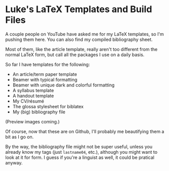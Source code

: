 # Luke's LaTeX Templates and Build Files

A couple people on YouTube have asked me for my LaTeX templates, so I'm pushing them here. You can also find my compiled bibliography sheet.

Most of them, like the article template, really aren't too different from the normal LaTeX form, but call all the packages I use on a daily basis.

So far I have templates for the following:
+ An article/term paper template
+ Beamer with typical formatting
+ Beamer with unique dark and colorful formatting
+ A syllabus template
+ A handout template
+ My CV/résumé
+ The glossa stylesheet for biblatex
+ My (big) bibliography file

(Preview images coming.)

Of course, now that these are on Github, I'll probably me beautifying them a bit as I go on.

By the way, the bibliography file might not be super useful, unless you already know my tags (just `lastname04`, etc.), although you might want to look at it for form. I guess if you're a linguist as well, it could be pratical anyway.
